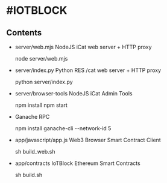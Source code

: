 #IOTBLOCK
=============

Contents
--------

 * server/web.mjs NodeJS iCat web server + HTTP proxy 

	node server/web.mjs

 * server/index.py Python RES /cat web server + HTTP proxy
	
	python server/index.py

 * server/browser-tools NodeJS iCat Admin Tools

	npm install
	npm start

 * Ganache RPC
	
	npm install
	ganache-cli --network-id 5

 * app/javascript/app.js Web3 Browser Smart Contract Client
	
	sh build_web.sh

 * app/contracts IoTBlock Ethereum Smart Contracts
	
	sh build.sh

